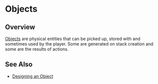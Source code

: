 # Objects

## Overview

[Objects] are physical entities that can be picked up, stored with and sometimes used by the player. Some are generated on stack creation and some are the results of actions.

## See Also

- [Designing an Object](/docs/guides/design-object.md)

[objects]: /into-the-woods/object
